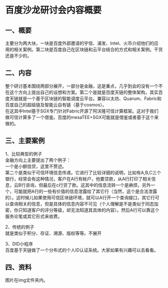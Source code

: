 # 百度沙龙研讨会内容概要

## 一、概要
主要分为两大块，一块是百度外部邀请的宇信、浦发、Intel、火币介绍他们的应用的相关案例。第二块是百度自己在区块链和云平台结合的方式和相关案例。干货还是不少的。
## 二、内容
整个研讨基本围绕两部分展开，一部分是金融，这是重点，几乎到会的没有一个不在这个方向上提出自己的设想和方案。第二个是就是百度天链的整体架构，其实百度天链就是一个基于区块链的智能调度云平台。兼容以太坊、Quarum、Fabric和百度自己的超级链及智能云自有链（基于cosmos）。
</br>
在这其中Intel基于SGX专门针对Fabric开源了阿沃隆可信计算框架。这对于我们做可信计算多了一个借鉴。百度的mesaTEE+SGX可能就是借鉴或者基于这个来做的。
## 三、主要案例
1、比较典型的例子
</br>
金融方向上主要提出了两个例子：
</br>
一个是小额信贷，这里不赘述。
</br>
第二个是类似于可信环境信息传递。它进行了比较详细的说明，比如有A,B,C三个银行，经常会有这种情况，客户在A行有帐户，他要贷款，从A行打印了相关信息，云B行咨询，但最后在c行贷了款。这其中的信息流转一个是麻烦，另外一个，可能就把A行的一些有价值的信息泄露给了其它行（当然，这个是合法泄露的）。这时候儿如果使用可信区块链环境，就可以A行开一个查询接口，其它行可以查询相关的信息，但是具体的信息内容不可见（个人理解是不是类似于同态加密，你只知道客户的评分等级，却无法知道其具体的内容）。然后A行可以靠这个服务论笔或其它形式来收费。
</br>

2、传统的例子
</br>
就是类似于积分、存证、溯源、版权等等。不展开
</br>

3、DID小程序
</br>
百度基于天链做了一个分布式的个人ID认证系统。大家如果有兴趣可以去看看。

## 四、资料
图片在img文件夹内。
